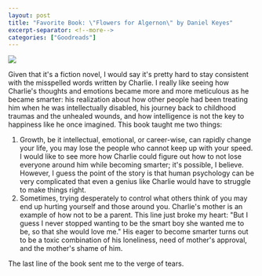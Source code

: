 ```yaml
---
layout: post
title: "Favorite Book: \"Flowers for Algernon\" by Daniel Keyes"
excerpt-separator: <!--more-->
categories: ["Goodreads"]
---
```


<div class="post-image-right">
  <img src="https://images-na.ssl-images-amazon.com/images/S/compressed.photo.goodreads.com/books/1510416245i/36576608.jpg">
</div>

Given that it's a fiction novel, I would say it's pretty hard to stay consistent with the misspelled words written by Charlie. I really like seeing how Charlie's thoughts and emotions became more and more meticulous as he became smarter: his realization about how other people had been treating him when he was intellectually disabled, his journey back to childhood traumas and the unhealed wounds, and how intelligence is not the key to happiness like he once imagined. This book taught me two things:

1. Growth, be it intellectual, emotional, or career-wise, can rapidly change your life, you may lose the people who cannot keep up with your speed. I would like to see more how Charlie could figure out how to not lose everyone around him while becoming smarter; it's possible, I believe. However, I guess the point of the story is that human psychology can be very complicated that even a genius like Charlie would have to struggle to make things right.
2. Sometimes, trying desperately to control what others think of you may end up hurting yourself and those around you. Charlie's mother is an example of how not to be a parent. This line just broke my heart: "But I guess I never stopped wanting to be the smart boy she wanted me to be, so that she would love me." His eager to become smarter turns out to be a toxic combination of his loneliness, need of mother's approval, and the mother's shame of him.

The last line of the book sent me to the verge of tears.
